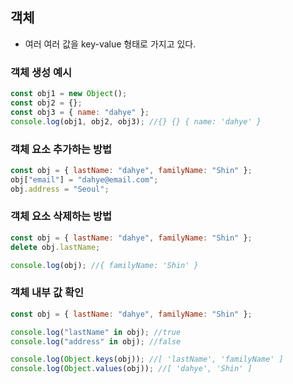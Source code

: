## 객체

- 여러 여러 값을 key-value 형태로 가지고 있다.

### 객체 생성 예시

```jsx
const obj1 = new Object();
const obj2 = {};
const obj3 = { name: "dahye" };
console.log(obj1, obj2, obj3); //{} {} { name: 'dahye' }
```

### 객체 요소 추가하는 방법

```jsx
const obj = { lastName: "dahye", familyName: "Shin" };
obj["email"] = "dahye@email.com";
obj.address = "Seoul";
```

### 객체 요소 삭제하는 방법

```jsx
const obj = { lastName: "dahye", familyName: "Shin" };
delete obj.lastName;

console.log(obj); //{ familyName: 'Shin' }
```

### 객체 내부 값 확인

```jsx
const obj = { lastName: "dahye", familyName: "Shin" };

console.log("lastName" in obj); //true
console.log("address" in obj); //false

console.log(Object.keys(obj)); //[ 'lastName', 'familyName' ]
console.log(Object.values(obj)); //[ 'dahye', 'Shin' ]
```
